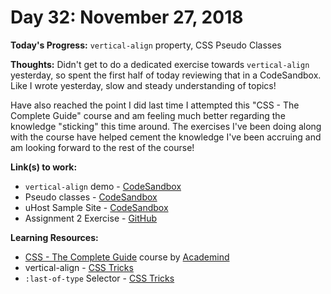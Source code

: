 # Day 32: November 27, 2018

**Today's Progress:** `vertical-align` property, CSS Pseudo Classes

**Thoughts:** Didn't get to do a dedicated exercise towards `vertical-align` yesterday, so spent the first half of today reviewing that in a CodeSandbox. Like I wrote yesterday, slow and steady understanding of topics!

Have also reached the point I did last time I attempted this "CSS - The Complete Guide" course and am feeling much better regarding the knowledge "sticking" this time around. The exercises I've been doing along with the course have helped cement the knowledge I've been accruing and am looking forward to the rest of the course!

**Link(s) to work:**
* `vertical-align` demo - [CodeSandbox](https://codesandbox.io/embed/9jy1m4p56o)
* Pseudo classes - [CodeSandbox](https://codesandbox.io/embed/vm2q78z097)
* uHost Sample Site - [CodeSandbox](https://codesandbox.io/embed/p71ny96l40)
* Assignment 2 Exercise - [GitHub](https://github.com/mccoyrjm/100-days-of-code/tree/master/work/css/css-the-complete-guide/assignment-2)

**Learning Resources:**
* [CSS - The Complete Guide](https://www.udemy.com/css-the-complete-guide-incl-flexbox-grid-sass/) course by [Academind](https://www.academind.com/)
* vertical-align - [CSS Tricks](https://css-tricks.com/almanac/properties/v/vertical-align/)
* `:last-of-type` Selector - [CSS Tricks](https://css-tricks.com/almanac/selectors/l/last-of-type/)